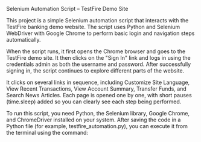 Selenium Automation Script – TestFire Demo Site

This project is a simple Selenium automation script that interacts with the TestFire banking demo website. The script uses Python and Selenium WebDriver with Google Chrome to perform basic login and navigation steps automatically.

When the script runs, it first opens the Chrome browser and goes to the TestFire demo site. It then clicks on the "Sign In" link and logs in using the credentials admin as both the username and password. After successfully signing in, the script continues to explore different parts of the website.

It clicks on several links in sequence, including Customize Site Language, View Recent Transactions, View Account Summary, Transfer Funds, and Search News Articles. Each page is opened one by one, with short pauses (time.sleep) added so you can clearly see each step being performed.

To run this script, you need Python, the Selenium library, Google Chrome, and ChromeDriver installed on your system. After saving the code in a Python file (for example, testfire_automation.py), you can execute it from the terminal using the command:
